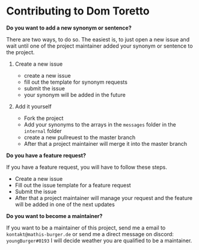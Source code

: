 # Contributing to Dom Toretto

**Do you want to add a new synonym or sentence?**

There are two ways, to do so. The easiest is, to just open a new issue
and wait until one of the project maintainer added your synonym or sentence to the project.

1. Create a new issue
    - create a new issue
    - fill out the template for synonym requests
    - submit the issue
    - your synonym will be added in the future

2. Add it yourself
   - Fork the project
   - Add your synonyms to the arrays in the `messages` folder in the `internal` folder
   - create a new pullreuest to the master branch
   - After that a project maintainer will merge it into the master branch
    
**Do you have a feature request?**

If you have a feature request, you will have to follow these steps.

- Create a new issue
- Fill out the issue template for a feature request
- Submit the issue
- After that a project maintainer will manage your request and the feature will be added
in one of the next updates
  
**Do you want to become a maintainer?**

If you want to be a maintainer of this project, send me a email to `kontakt@mathis-burger.de`
or send me a direct message on discord: `youngBurger#0193`
I will decide weather you are qualified to be a maintainer.